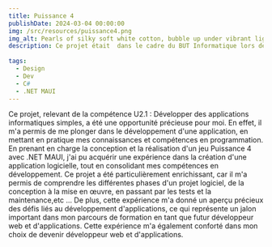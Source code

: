```yaml
---
title: Puissance 4
publishDate: 2024-03-04 00:00:00
img: /src/resources/puissance4.png
img_alt: Pearls of silky soft white cotton, bubble up under vibrant lighting
description: Ce projet était  dans le cadre du BUT Informatique lors de la SAE 2.01  Développement d'une application  
  
tags:
  - Design
  - Dev
  - C#
  - .NET MAUI
---
```


Ce projet, relevant de la compétence U2.1 : Développer des applications informatiques simples, a été une opportunité précieuse pour moi. En effet, il m'a permis de me plonger dans le développement d'une application, en mettant en pratique mes connaissances et compétences en programmation. En prenant en charge la conception et la réalisation d'un jeu Puissance 4 avec .NET MAUI, j'ai pu acquérir une expérience  dans la création d'une application logicielle, tout en consolidant mes compétences en développement. Ce projet a été particulièrement enrichissant, car il m'a permis de comprendre les différentes phases d'un projet logiciel, de la conception à la mise en œuvre, en passant par les tests et la maintenance,etc ... De plus, cette expérience m'a donné un aperçu précieux des défis liés au développement d'applications, ce qui représente un jalon important dans mon parcours de formation en tant que futur développeur web et d'applications. Cette expérience m'a également conforté dans mon choix de devenir développeur web et d'applications.






